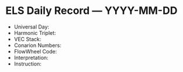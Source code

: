 # ELS Daily Record — YYYY-MM-DD

- Universal Day: 
- Harmonic Triplet: 
- VEC Stack: 
- Conarion Numbers: 
- FlowWheel Code: 
- Interpretation: 
- Instruction: 

